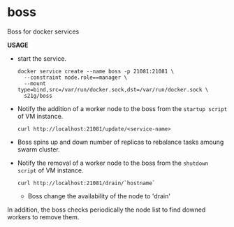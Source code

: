 # boss
Boss for docker services

**USAGE**

* start the service.
  ```
  docker service create --name boss -p 21081:21081 \
    --constraint node.role==manager \
    --mount type=bind,src=/var/run/docker.sock,dst=/var/run/docker.sock \
    s21g/boss
  ```

* Notify the addition of a worker node to the boss from the `startup script` of VM instance.
  ```
  curl http://localhost:21081/update/<service-name>
  ```
 * Boss spins up and down number of replicas to rebalance tasks amoung swarm cluster.

* Notify the removal of a worker node to the boss from the `shutdown script` of VM instance.
  ```
  curl http://localhost:21081/drain/`hostname`
  ```
  * Boss change the availability of the node to 'drain'

In addition, the boss checks periodically the node list to find downed workers to remove them.
